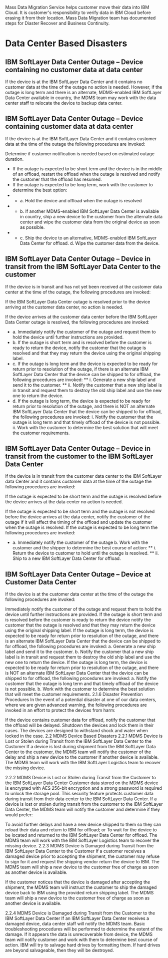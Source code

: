 

Mass Data Migration Service helps customer move their data into IBM Cloud. It is customer's responsibility to verify data in IBM Cloud before erasing it from their location. Mass Data Migration team has documented steps for Diaster Recover and Business Continuity.

# Data Center Based Disasters
## IBM SoftLayer Data Center Outage – Device containing no customer data at data center

If the device is at the IBM SoftLayer Data Center and it contains no customer data at the time of the outage no action is needed. However, if the outage is long term and there is an alternate, MDMS-enabled IBM SoftLayer Data Center available in country, the MDMS team may work with the data center staff to relocate the device to backup data center.


## IBM SoftLayer Data Center Outage – Device containing customer data at data center
If the device is at the IBM SoftLayer Data Center and it contains customer data at the time of the outage the following procedures are invoked:

Determine if customer notification is needed based on estimated outage duration.
* If the outage is expected to be short term and the device is in the middle of an offload, restart the offload when the outage is resolved and notify the customer that the offload has resumed.
* If the outage is expected to be long term, work with the customer to determine the best option: 
* * a. Hold the device and offload when the outage is resolved 
* * b. If another MDMS-enabled IBM SoftLayer Data Center is available in country, ship a new device to the customer from the alternate data center and wipe the customer data from the original device as soon as possible. 
* * c. Ship the device to an alternative, MDMS-enabled IBM SoftLayer Data Center for offload. d. Wipe the customer data from the device.

## IBM SoftLayer Data Center Outage – Device in transit from the IBM SoftLayer Data Center to the customer
If the device is in transit and has not yet been received at the customer data center at the time of the outage, the following procedures are invoked:

If the IBM SoftLayer Data Center outage is resolved prior to the device arriving at the customer data center, no action is needed.

If the device arrives at the customer data center before the IBM SoftLayer Data Center outage is resolved, the following procedures are invoked: 
* a. Immediately notify the customer of the outage and request them to hold the device until further instructions are provided.
* b. If the outage is short term and is resolved before the customer is ready to return the device, notify the customer that the outage is resolved and that they may return the device using the original shipping label. 
* c. If the outage is long term and the device is expected to be ready for return prior to resolution of the outage, if there is an alternate IBM SoftLayer Data Center that the device can be shipped to for offload, the following procedures are invoked: ** i. Generate a new ship label and send it to the customer. 
** ii. Notify the customer that a new ship label is in transit and request them to destroy the old ship label and use the new one to return the device. 
* d. If the outage is long term, the device is expected to be ready for return prior to resolution of the outage, and there is NOT an alternate IBM SoftLayer Data Center that the device can be shipped to for offload, the following procedures are invoked: i. Notify the customer that the outage is long term and that timely offload of the device is not possible. ii. Work with the customer to determine the best solution that will meet the customer requirements.

## IBM SoftLayer Data Center Outage – Device in transit from the customer to the IBM SoftLayer Data Center
If the device is in transit from the customer data center to the IBM SoftLayer data Center and it contains customer data at the time of the outage the following procedures are invoked:

If the outage is expected to be short term and the outage is resolved before the device arrives at the data center no action is needed.

If the outage is expected to be short term and the outage is not resolved before the device arrives at the data center, notify the customer of the outage if it will affect the timing of the offload and update the customer when the outage is resolved.
If the outage is expected to be long term the following procedures are invoked: 
* a. Immediately notify the customer of the outage b. Work with the customer and the shipper to determine the best course of action: 
** i. Return the device to customer to hold until the outage is resolved. 
** ii. Ship to a new IBM SoftLayer Data Center for offload.

## IBM SoftLayer Data Center Outage – Device at Customer Data Center
If the device is at the customer data center at the time of the outage the following procedures are invoked:

Immediately notify the customer of the outage and request them to hold the device until further instructions are provided.
If the outage is short term and is resolved before the customer is ready to return the device notify the customer that the outage is resolved and that they may return the device using the original shipping label.
If the outage is long term, the device is expected to be ready for return prior to resolution of the outage, and there is an alternate IBM SoftLayer Data Center that the device can be shipped to for offload, the following procedures are invoked: a. Generate a new ship label and send it to the customer. b. Notify the customer that a new ship label is in transit and request them to destroy the old ship label and use the new one to return the device.
If the outage is long term, the device is expected to be ready for return prior to resolution of the outage, and there is NOT an alternate IBM SoftLayer Data Center that the device can be shipped to for offload, the following procedures are invoked: a. Notify the customer that the outage is long term and that timely offload of the device is not possible. b. Work with the customer to determine the best solution that will meet the customer requirements.
2.1.6 Disaster Prevention Procedures
In the event of a potential disaster at one of our data centers, where we are given advanced warning, the following procedures are invoked in an effort to protect the devices from harm:

If the device contains customer data for offload, notify the customer that the offload will be delayed.
Shutdown the devices and lock them in their cases. The devices are designed to withstand shock and water when locked in the case.
2.2 MDMS Device Based Disasters
2.2.1 MDMS Device is Lost or Stolen during Transit from the IBM SoftLayer Data Center to the Customer
If a device is lost during shipment from the IBM SoftLayer Data Center to the customer, the MDMS team will notify the customer of the delay and ship a new device to the customer if another device is available. The MDMS team will work with the IBM SoftLayer Logistics team to recover the missing device.

2.2.2 MDMS Device is Lost or Stolen during Transit from the Customer to the IBM SoftLayer Data Center
Customer data stored on the MDMS device is encrypted with AES 256-bit encryption and a strong password is required to unlock the storage pool. This security feature protects customer data during transit from their data center to the IBM SoftLayer Data Center. If a device is lost or stolen during transit from the customer to the IBM SoftLayer Data Center, the MDMS team will notify the customer and determine if they would prefer:

To avoid further delays and have a new device shipped to them so they can reload their data and return to IBM for offload; or
To wait for the device to be located and returned to the IBM SoftLayer Data Center for offload.
The MDMS team will work with the IBM SoftLayer Logistics team to recover the missing device.
2.2.3 MDMS Device is Damaged during Transit from the IBM SoftLayer Data Center to the Customer
If a customer receives a damaged device prior to accepting the shipment, the customer may refuse to sign for it and request the shipping vendor return the device to IBM. The MDMS team will ship a new device to the customer free of charge as soon as another device is available.

If the customer notices that the device is damaged after accepting the shipment, the MDMS team will instruct the customer to ship the damaged device back to IBM using the provided return shipping label. The MDMS team will ship a new device to the customer free of charge as soon as another device is available.

2.2.4 MDMS Device is Damaged during Transit from the Customer to the IBM SoftLayer Data Center
If an IBM SoftLayer Data Center receives a damaged device, data center staff will notify the MDMS team. Basic troubleshooting procedures will be performed to determine the extent of the damage. If it appears the data is unrecoverable from device, the MDMS team will notify customer and work with them to determine best course of action. IBM will try to salvage hard drives by formatting them. If hard drives are beyond salvageable, then they will be destroyed.
